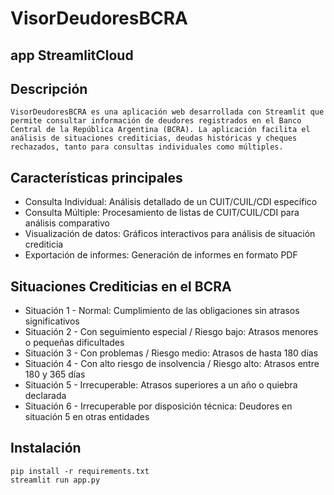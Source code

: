 # VisorDeudoresBCRA

## app StreamlitCloud


## Descripción
    VisorDeudoresBCRA es una aplicación web desarrollada con Streamlit que permite consultar información de deudores registrados en el Banco Central de la República Argentina (BCRA). La aplicación facilita el análisis de situaciones crediticias, deudas históricas y cheques rechazados, tanto para consultas individuales como múltiples.

## Características principales
- Consulta Individual: Análisis detallado de un CUIT/CUIL/CDI específico
- Consulta Múltiple: Procesamiento de listas de CUIT/CUIL/CDI para análisis comparativo
- Visualización de datos: Gráficos interactivos para análisis de situación crediticia
- Exportación de informes: Generación de informes en formato PDF

## Situaciones Crediticias en el BCRA
- Situación 1 - Normal: Cumplimiento de las obligaciones sin atrasos significativos
- Situación 2 - Con seguimiento especial / Riesgo bajo: Atrasos menores o pequeñas dificultades
- Situación 3 - Con problemas / Riesgo medio: Atrasos de hasta 180 días
- Situación 4 - Con alto riesgo de insolvencia / Riesgo alto: Atrasos entre 180 y 365 días
- Situación 5 - Irrecuperable: Atrasos superiores a un año o quiebra declarada
- Situación 6 - Irrecuperable por disposición técnica: Deudores en situación 5 en otras entidades


## Instalación

```
pip install -r requirements.txt
streamlit run app.py
```